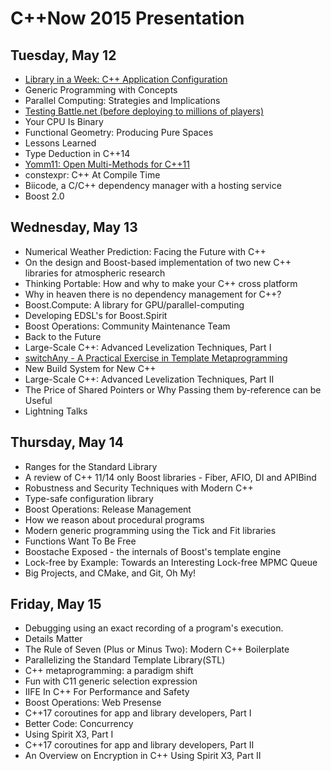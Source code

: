 # C++Now 2015 Presentation

## Tuesday, May 12

* [Library in a Week: C++ Application Configuration](https://github.com/boostcon/cppnow_presentations_2015/raw/master/files/liaw2015-day1-application_configuration.pdf)
* Generic Programming with Concepts
* Parallel Computing: Strategies and Implications  
* [Testing Battle.net (before deploying to millions of players)](https://github.com/boostcon/cppnow_presentations_2015/raw/master/files/testing-battlenet.pdf)
* Your CPU Is Binary
* Functional Geometry: Producing Pure Spaces  
* Lessons Learned  
* Type Deduction in C++14
* [Yomm11: Open Multi-Methods for C++11](https://github.com/boostcon/cppnow_presentations_2015/raw/master/files/yomm11.pdf)
* constexpr: C++ At Compile Time  
* Biicode, a C/C++ dependency manager with a hosting service
* Boost 2.0

## Wednesday, May 13

* Numerical Weather Prediction: Facing the Future with C++
* On the design and Boost-based implementation of two new C++ libraries for atmospheric research  
* Thinking Portable: How and why to make your C++ cross platform
* Why in heaven there is no dependency management for C++?  
* Boost.Compute: A library for GPU/parallel-computing  
* Developing EDSL's for Boost.Spirit
* Boost Operations: Community Maintenance Team
* Back to the Future  
* Large-Scale C++: Advanced Levelization Techniques, Part I  
* [switchAny - A Practical Exercise in Template Metaprogramming](https://github.com/CornedBee/TemplateMetaprogramming)
* New Build System for New C++  
* Large-Scale C++: Advanced Levelization Techniques, Part II  
* The Price of Shared Pointers or Why Passing them by-reference can be Useful
* Lightning Talks

## Thursday, May 14

* Ranges for the Standard Library
* A review of C++ 11/14 only Boost libraries - Fiber, AFIO, DI and APIBind  
* Robustness and Security Techniques with Modern C++  
* Type-safe configuration library
* Boost Operations: Release Management
* How we reason about procedural programs  
* Modern generic programming using the Tick and Fit libraries  
* Functions Want To Be Free
* Boostache Exposed - the internals of Boost's template engine  
* Lock-free by Example: Towards an Interesting Lock-free MPMC Queue  
* Big Projects, and CMake, and Git, Oh My!

## Friday, May 15

* Debugging using an exact recording of a program's execution.  
* Details Matter  
* The Rule of Seven (Plus or Minus Two): Modern C++ Boilerplate
* Parallelizing the Standard Template Library(STL)  
* C++ metaprogramming: a paradigm shift  
* Fun with C11 generic selection expression
* IIFE In C++ For Performance and Safety
* Boost Operations: Web Presense
* C++17 coroutines for app and library developers, Part I  
* Better Code: Concurrency  
* Using Spirit X3, Part I
* C++17 coroutines for app and library developers, Part II  
* An Overview on Encryption in C++  Using Spirit X3, Part II
